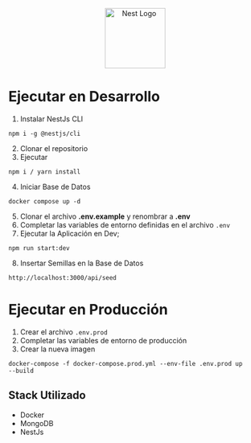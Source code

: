 <p align="center">
  <a href="http://nestjs.com/" target="blank"><img src="https://nestjs.com/img/logo-small.svg" width="120" alt="Nest Logo" /></a>
</p>

# Ejecutar en Desarrollo

1. Instalar NestJs CLI
```
npm i -g @nestjs/cli
```
2. Clonar el repositorio
3. Ejecutar 
```
npm i / yarn install
```
4. Iniciar Base de Datos
```
docker compose up -d
```

5. Clonar el archivo __.env.example__ y renombrar a __.env__
6. Completar las variables de entorno definidas en el archivo ```.env```
7. Ejecutar la Aplicación en Dev;
```
npm run start:dev
```

8. Insertar Semillas en la Base de Datos
```
http://localhost:3000/api/seed
```

# Ejecutar en Producción

1. Crear el archivo ```.env.prod```
2. Completar las variables de entorno de producción
3. Crear la nueva imagen
```
docker-compose -f docker-compose.prod.yml --env-file .env.prod up 
--build
```


## Stack Utilizado
* Docker
* MongoDB
* NestJs